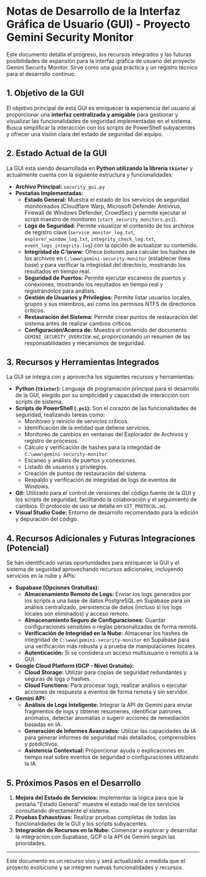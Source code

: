 # Notas de Desarrollo de la Interfaz Gráfica de Usuario (GUI) - Proyecto Gemini Security Monitor

Este documento detalla el progreso, los recursos integrados y las futuras posibilidades de expansión para la interfaz gráfica de usuario del proyecto Gemini Security Monitor. Sirve como una guía práctica y un registro técnico para el desarrollo continuo.

## 1. Objetivo de la GUI

El objetivo principal de esta GUI es enriquecer la experiencia del usuario al proporcionar una **interfaz centralizada y amigable** para gestionar y visualizar las funcionalidades de seguridad implementadas en el sistema. Busca simplificar la interacción con los scripts de PowerShell subyacentes y ofrecer una visión clara del estado de seguridad del equipo.

## 2. Estado Actual de la GUI

La GUI está siendo desarrollada en **Python utilizando la librería `tkinter`** y actualmente cuenta con la siguiente estructura y funcionalidades:

*   **Archivo Principal:** `security_gui.py`
*   **Pestañas Implementadas:**
    *   **Estado General:** Muestra el estado de los servicios de seguridad monitoreados (Cloudflare Warp, Microsoft Defender Antivirus, Firewall de Windows Defender, CrowdSec) y permite ejecutar el script maestro de monitoreo (`start_security_monitors.ps1`).
    *   **Logs de Seguridad:** Permite visualizar el contenido de los archivos de registro clave (`service_monitor_log.txt`, `explorer_window_log.txt`, `integrity_check_log.txt`, `event_logs_integrity.log`) con la opción de actualizar su contenido.
    *   **Integridad de C:\www:** Ofrece botones para calcular los hashes de los archivos en `C:\www\gemini-security-monitor` (establecer línea base) y para verificar la integridad del directorio, mostrando los resultados en tiempo real.
    *   **Seguridad de Puertos:** Permite ejecutar escaneos de puertos y conexiones, mostrando los resultados en tiempo real y registrándolos para análisis.
    *   **Gestión de Usuarios y Privilegios:** Permite listar usuarios locales, grupos y sus miembros, así como los permisos NTFS de directorios críticos.
    *   **Restauración del Sistema:** Permite crear puntos de restauración del sistema antes de realizar cambios críticos.
    *   **Configuración/Acerca de:** Muestra el contenido del documento `GEMINI_SECURITY_OVERVIEW.md`, proporcionando un resumen de las responsabilidades y mecanismos de seguridad.

## 3. Recursos y Herramientas Integrados

La GUI se integra con y aprovecha los siguientes recursos y herramientas:

*   **Python (`tkinter`):** Lenguaje de programación principal para el desarrollo de la GUI, elegido por su simplicidad y capacidad de interacción con scripts de sistema.
*   **Scripts de PowerShell (`.ps1`):** Son el corazón de las funcionalidades de seguridad, realizando tareas como:
    *   Monitoreo y reinicio de servicios críticos.
    *   Identificación de la entidad que detiene servicios.
    *   Monitoreo de cambios en ventanas del Explorador de Archivos y registro de procesos.
    *   Cálculo y verificación de hashes para la integridad de `C:\www\gemini-security-monitor`.
    *   Escaneo y análisis de puertos y conexiones.
    *   Listado de usuarios y privilegios.
    *   Creación de puntos de restauración del sistema.
    *   Respaldo y verificación de integridad de logs de eventos de Windows.
*   **Git:** Utilizado para el control de versiones del código fuente de la GUI y los scripts de seguridad, facilitando la colaboración y el seguimiento de cambios. El protocolo de uso se detalla en `GIT_PROTOCOL.md`.
*   **Visual Studio Code:** Entorno de desarrollo recomendado para la edición y depuración del código.

## 4. Recursos Adicionales y Futuras Integraciones (Potencial)

Se han identificado varias oportunidades para enriquecer la GUI y el sistema de seguridad aprovechando recursos adicionales, incluyendo servicios en la nube y APIs:

*   **Supabase (Opciones Gratuitas):**
    *   **Almacenamiento Remoto de Logs:** Enviar los logs generados por los scripts a una base de datos PostgreSQL en Supabase para un análisis centralizado, persistencia de datos (incluso si los logs locales son eliminados) y acceso remoto.
    *   **Almacenamiento Seguro de Configuraciones:** Guardar configuraciones sensibles o reglas personalizadas de forma remota.
    *   **Verificación de Integridad en la Nube:** Almacenar los hashes de integridad de `C:\www\gemini-security-monitor` en Supabase para una verificación más robusta y a prueba de manipulaciones locales.
    *   **Autenticación:** Si se considera un acceso multiusuario o remoto a la GUI.
*   **Google Cloud Platform (GCP - Nivel Gratuito):**
    *   **Cloud Storage:** Utilizar para copias de seguridad redundantes y seguras de logs o hashes.
    *   **Cloud Functions:** Para procesar logs, realizar análisis o ejecutar acciones de respuesta a eventos de forma remota y sin servidor.
*   **Gemini API:**
    *   **Análisis de Logs Inteligente:** Integrar la API de Gemini para enviar fragmentos de logs y obtener resúmenes, identificar patrones anómalos, detectar anomalías o sugerir acciones de remediación basadas en IA.
    *   **Generación de Informes Avanzados:** Utilizar las capacidades de IA para generar informes de seguridad más detallados, comprensibles y predictivos.
    *   **Asistencia Contextual:** Proporcionar ayuda o explicaciones en tiempo real sobre eventos de seguridad o configuraciones utilizando la IA.

## 5. Próximos Pasos en el Desarrollo

1.  **Mejora del Estado de Servicios:** Implementar la lógica para que la pestaña "Estado General" muestre el estado real de los servicios consultando directamente el sistema.
2.  **Pruebas Exhaustivas:** Realizar pruebas completas de todas las funcionalidades de la GUI y los scripts subyacentes.
3.  **Integración de Recursos en la Nube:** Comenzar a explorar y desarrollar la integración con Supabase, GCP o la API de Gemini según las prioridades.

---

Este documento es un recurso vivo y será actualizado a medida que el proyecto evolucione y se integren nuevas funcionalidades y recursos.